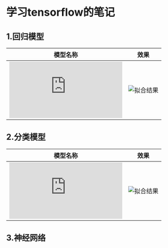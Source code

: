 # 学习tensorflow的笔记

## 1.回归模型
| 模型名称| 效果 |
|  ----- | -----|
|![二元线性回归(a basic multivariable linear regression model)](https://github.com/catpanda/tensorflow_demo/blob/master/linearregression.py)|![拟合结果](https://github.com/catpanda/tensorflow_demo/blob/master/linearregression.py.png)|

## 2.分类模型
| 模型名称| 效果 |
|  ----- | -----|
|![softmax分类器](https://github.com/catpanda/tensorflow_demo/blob/master/minist_softmax.py)|![拟合结果](https://github.com/catpanda/tensorflow_demo/blob/master/minist/mnist_softmax.png)|
## 3.神经网络
